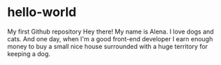 # hello-world
My first Github repository
Hey there! My name is Alena. I love dogs and cats. And one day, when I'm a good front-end developer I earn enough money to buy a small nice house surrounded with a huge territory for keeping a dog.

